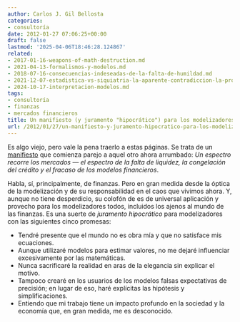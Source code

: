 ```yaml
---
author: Carlos J. Gil Bellosta
categories:
- consultoría
date: 2012-01-27 07:06:25+00:00
draft: false
lastmod: '2025-04-06T18:46:28.124867'
related:
- 2017-01-16-weapons-of-math-destruction.md
- 2021-04-13-formalismos-y-modelos.md
- 2018-07-16-consecuencias-indeseadas-de-la-falta-de-humildad.md
- 2021-12-07-estadistica-vs-siquiatria-la-aparente-contradiccion-la-profunda-sintesis.md
- 2024-10-17-interpretacion-modelos.md
tags:
- consultoría
- finanzas
- mercados financieros
title: Un manifiesto (y juramento "hipocrático") para los modelizadores
url: /2012/01/27/un-manifiesto-y-juramento-hipocratico-para-los-modelizadores/
---
```


Es algo viejo, pero vale la pena traerlo a estas páginas. Se trata de un [manifiesto](http://www.wilmott.com/blogs/eman/index.cfm/2009/1/8/The-Financial-Modelers-Manifesto) que comienza parejo a aquel otro ahora arrumbado: _Un espectro recorre los mercados — el espectro de la falta de liquidez, la congelación del crédito y el fracaso de los modelos financieros_.

Habla, sí, principalmente, de finanzas. Pero en gran medida desde la óptica de la modelización y de su responsabilidad en el caos que vivimos ahora. Y, aunque no tiene desperdicio, su colofón de es de universal aplicación y provecho para los modelizadores todos, incluidos los ajenos al mundo de las finanzas. Es una suerte de _juramento hipocrático_ para modelizadores con las siguientes cinco promesas:

* Tendré presente que el mundo no es obra mía y que no satisface mis ecuaciones.
* Aunque utilizaré modelos para estimar valores, no me dejaré influenciar excesivamente por las matemáticas.
* Nunca sacrificaré la realidad en aras de la elegancia sin explicar el motivo.
* Tampoco crearé en los usuarios de los modelos falsas expectativas de precisión; en lugar de eso, haré explícitas las hipótesis y simplificaciones.
* Entiendo que mi trabajo tiene un impacto profundo en la sociedad y la economía que, en gran medida, me es desconocido.